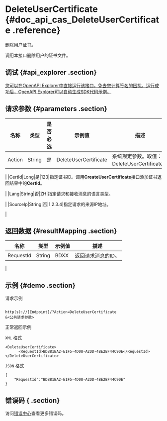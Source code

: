 # DeleteUserCertificate {#doc_api_cas_DeleteUserCertificate .reference}

删除用户证书。

调用本接口删除用户的证书文件。

## 调试 {#api_explorer .section}

[您可以在OpenAPI Explorer中直接运行该接口，免去您计算签名的困扰。运行成功后，OpenAPI Explorer可以自动生成SDK代码示例。](https://api.aliyun.com/#product=cas&api=DeleteUserCertificate&type=RPC&version=2018-07-13)

## 请求参数 {#parameters .section}

|名称|类型|是否必选|示例值|描述|
|--|--|----|---|--|
|Action|String|是|DeleteUserCertificate|系统规定参数。取值：DeleteUserCertificate。

 |
|CertId|Long|是|123|指定证书ID。调用**CreateUserCertificate**接口添加证书返回结果中的**CertId**。

 |
|Lang|String|否|ZH|指定请求和接收消息的语言类型。

 |
|SourceIp|String|否|1.2.3.4|指定请求的来源IP地址。

 |

## 返回数据 {#resultMapping .section}

|名称|类型|示例值|描述|
|--|--|---|--|
|RequestId|String|BDXX|返回请求消息的ID。

 |

## 示例 {#demo .section}

请求示例

``` {#request_demo}

http(s)://[Endpoint]/?Action=DeleteUserCertificate
&<公共请求参数>

```

正常返回示例

`XML` 格式

``` {#xml_return_success_demo}
<DeleteUserCertificate>
	  <RequestId>BDB81BA2-E1F5-4D08-A2DD-4BE2BF44C90E</RequestId>
</DeleteUserCertificate>
```

`JSON` 格式

``` {#json_return_success_demo}
{
	"RequestId":"BDB81BA2-E1F5-4D08-A2DD-4BE2BF44C90E"
}
```

## 错误码 { .section}

访问[错误中心](https://error-center.aliyun.com/status/product/cas)查看更多错误码。

